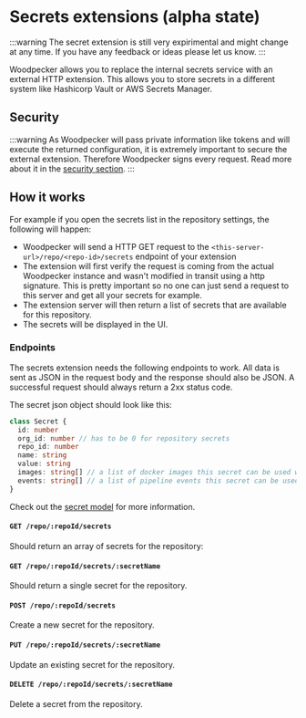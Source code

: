 # Secrets extensions (alpha state)

:::warning
The secret extension is still very expirimental and might change at any time. If you have any feedback or ideas please let us know.
:::

Woodpecker allows you to replace the internal secrets service with an external HTTP extension. This allows you to store secrets in a different system like Hashicorp Vault or AWS Secrets Manager.

## Security

:::warning
As Woodpecker will pass private information like tokens and will execute the returned configuration, it is extremely important to secure the external extension. Therefore Woodpecker signs every request. Read more about it in the [security section](./10-extensions.md#security).
:::

## How it works

For example if you open the secrets list in the repository settings, the following will happen:

- Woodpecker will send a HTTP GET request to the `<this-server-url>/repo/<repo-id>/secrets` endpoint of your extension
- The extension will first verify the request is coming from the actual Woodpecker instance and wasn't modified in transit
  using a http signature. This is pretty important so no one can just send a request to this server and get all your
  secrets for example.
- The extension server will then return a list of secrets that are available for this repository.
- The secrets will be displayed in the UI.

### Endpoints

The secrets extension needs the following endpoints to work.
All data is sent as JSON in the request body and the response should also be JSON.
A successful request should always return a 2xx status code.

The secret json object should look like this:

```ts
class Secret {
  id: number
  org_id: number // has to be 0 for repository secrets
  repo_id: number
  name: string
  value: string
  images: string[] // a list of docker images this secret can be used with
  events: string[] // a list of pipeline events this secret can be used with
}
```

Check out the [secret model](https://github.com/woodpecker-ci/woodpecker/blob/main/server/model/secret.go) for more information.

#### `GET /repo/:repoId/secrets`

Should return an array of secrets for the repository:

#### `GET /repo/:repoId/secrets/:secretName`

Should return a single secret for the repository.

#### `POST /repo/:repoId/secrets`

Create a new secret for the repository.

#### `PUT /repo/:repoId/secrets/:secretName`

Update an existing secret for the repository.

#### `DELETE /repo/:repoId/secrets/:secretName`

Delete a secret from the repository.
